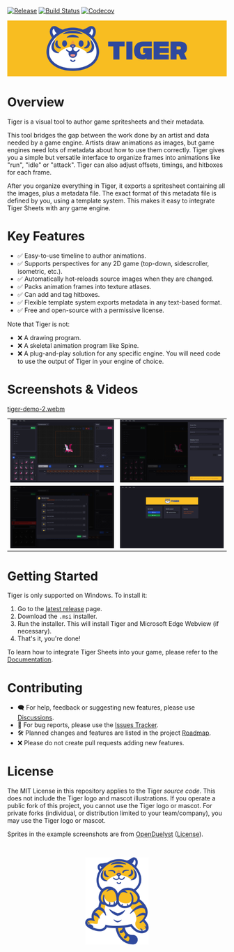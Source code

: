 [![Release](https://img.shields.io/github/v/release/agersant/tiger)](https://github.com/agersant/tiger/releases/latest) [![Build Status](https://img.shields.io/github/actions/workflow/status/agersant/tiger/ci.yml)](https://github.com/agersant/tiger/actions) [![Codecov](https://codecov.io/gh/agersant/tiger/branch/master/graph/badge.svg?token=Ekd9mm2Wii)](https://codecov.io/gh/agersant/tiger)

![Tiger Logo](res/readme/logo.svg?raw=true "Tiger")

# Overview

Tiger is a visual tool to author game spritesheets and their metadata.

This tool bridges the gap between the work done by an artist and data needed by a game engine. Artists draw animations as images, but game engines need lots of metadata about how to use them correctly. Tiger gives you a simple but versatile interface to organize frames into animations like "run", "idle" or "attack". Tiger can also adjust offsets, timings, and hitboxes for each frame.

After you organize everything in Tiger, it exports a spritesheet containing all the images, plus a metadata file. The exact format of this metadata file is defined by you, using a template system. This makes it easy to integrate Tiger Sheets with any game engine.

# Key Features

- ✅ Easy-to-use timeline to author animations.
- ✅ Supports perspectives for any 2D game (top-down, sidescroller, isometric, etc.).
- ✅ Automatically hot-reloads source images when they are changed.
- ✅ Packs animation frames into texture atlases.
- ✅ Can add and tag hitboxes.
- ✅ Flexible template system exports metadata in any text-based format.
- ✅ Free and open-source with a permissive license.

Note that Tiger is not:

- ❌ A drawing program.
- ❌ A skeletal animation program like Spine.
- ❌ A plug-and-play solution for any specific engine. You will need code to use the output of Tiger in your engine of choice.

# Screenshots & Videos

[tiger-demo-2.webm](https://user-images.githubusercontent.com/817256/223934634-59958844-6763-4e87-ad38-6aa69a6480d4.webm)

|                                                                                                             |                                                                                                           |
| :---------------------------------------------------------------------------------------------------------: | :-------------------------------------------------------------------------------------------------------: |
|          [![](res/readme/screenshot-1.0.0.png?raw=true)](res/readme/screenshot-1.0.0.png?raw=true)          |  [![](res/readme/screenshot-1.0.0-export.png?raw=true)](res/readme/screenshot-1.0.0-export.png?raw=true)  |
| [![](res/readme/screenshot-1.0.0-relocate.png?raw=true)](res/readme/screenshot-1.0.0-relocate.png?raw=true) | [![](res/readme/screenshot-1.0.0-startup.png?raw=true)](res/readme/screenshot-1.0.0-startup.png?raw=true) |

# Getting Started

Tiger is only supported on Windows. To install it:

1. Go to the [latest release](https://github.com/agersant/tiger/releases/latest) page.
2. Download the `.msi` installer.
3. Run the installer. This will install Tiger and Microsoft Edge Webview (if necessary).
4. That's it, you're done!

To learn how to integrate Tiger Sheets into your game, please refer to the [Documentation](https://agersant.github.io/tiger/).

# Contributing

- 🗨 For help, feedback or suggesting new features, please use [Discussions](https://github.com/agersant/tiger/discussions).
- 🐛 For bug reports, please use the [Issues Tracker](https://github.com/agersant/tiger/issues).
- 🛠 Planned changes and features are listed in the project [Roadmap](ROADMAP.md).
- ❌ Please do not create pull requests adding new features.

# License

The MIT License in this repository applies to the Tiger _source code_. This does not include the Tiger logo and mascot illustrations. If you operate a public fork of this project, you cannot use the Tiger logo or mascot. For private forks (individual, or distribution limited to your team/company), you may use the Tiger logo or mascot.

Sprites in the example screenshots are from [OpenDuelyst](https://github.com/open-duelyst/duelyst) ([License](https://github.com/open-duelyst/duelyst/blob/main/LICENSE)).

&nbsp;

<p align="center">
	<img src="res/readme/happy_tiger.svg?raw=true" height="200" />
</p>
